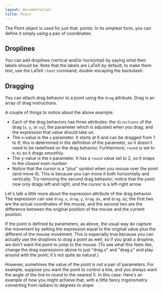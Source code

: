 ```yaml
---
layout: documentation
title: Point
---
```


The Point object is used for just that: points. In its simplest form, you can define it simply using a pair of coordinates:

<div filename="point/simplePoint" width="500" height="410" class="codePreview"></div>

## Droplines

You can add droplines (vertical and/or horizontal) by saying what their labels should be. Note that the labels are LaTeX by default; to make them text, use the LaTeX `\text` command, double-escaping the backslash:

<div filename="point/simplePoint2" width="500" height="425" class="codePreview"></div>

## Dragging

You can attach drag behavior to a point using the `drag` attribute. Drag is an array of drag instructions.

<div filename="point/dragPoint1" width="500" height="425" class="codePreview"></div>

A couple of things to notice about the above example:
* Each of the drag behaviors has three attributes: the `directions` of the drag (`x`, `y`, or `xy`); the parameter which is adjusted when you drag; and the expression that value should take on.
* The x-value is the `a` parameter. It starts at 6 and can be dragged from 1 to 9; this is determined in the definition of the parameter, so it doesn't need to be redefined on the drag behavior. Furthermore, `round` is set to `0.01` so it drags smoothly.
* The y-value is the `b` parameter. It has a `round` value set to 2, so it snaps to the closest even number.
* Notice that the cursor is a "plus" symbol when you mouse over the point (and move it). This is because you can move it both horizontally and vertically. Try removing the second drag behavior; notice that the point now only drags left and right, and the cursor is a left-right arrow.

Let's talk a little more about the expression attribute of the drag behavior. The expression can use `drag.x`, `drag.y`, `drag.dx`, and `drag.dy`; the first two are the actual coordinates of the mouse, and the second two are the difference between the original position of the mouse and the current position.

If the point is defined by parameters, as above, the usual way do capture the movement by setting the expression equal to the original value plus the different of the mouse movement. This is especially true because you can actually use the droplines to drag a point as well; so if you grab a dropline, we don't want the point to jump to the mouse. (To see what this feels like, change the drag expressions above to just "drag.x" and "drag.y" and play around with the point; it's not quite as natural.)

However, sometimes the value of the point is _not_ a pair of parameters. For example, suppose you want the point to control a line, and you always want the angle of the line to round to the nearest 5. In this case. Here's an example of how you might achieve that, with a little fancy trigonometry converting from radians to degrees to slope:

<div filename="point/dragPoint2" width="500" height="425" class="codePreview"></div>